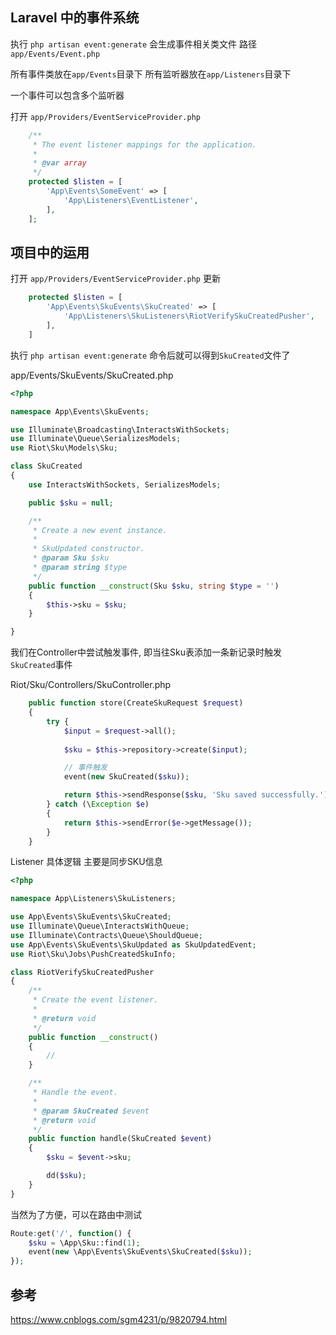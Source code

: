 ## Laravel 中的事件系统

执行 `php artisan event:generate` 会生成事件相关类文件
路径 `app/Events/Event.php`

所有事件类放在`app/Events`目录下
所有监听器放在`app/Listeners`目录下

一个事件可以包含多个监听器

打开 `app/Providers/EventServiceProvider.php`

```php
    /**
     * The event listener mappings for the application.
     *
     * @var array
     */
    protected $listen = [
        'App\Events\SomeEvent' => [
            'App\Listeners\EventListener',
        ],
    ];
```


## 项目中的运用
打开 `app/Providers/EventServiceProvider.php`
更新
```php
    protected $listen = [
        'App\Events\SkuEvents\SkuCreated' => [
            'App\Listeners\SkuListeners\RiotVerifySkuCreatedPusher',
        ],
    ]    
```

执行 `php artisan event:generate` 命令后就可以得到`SkuCreated`文件了

app/Events/SkuEvents/SkuCreated.php

```php
<?php

namespace App\Events\SkuEvents;

use Illuminate\Broadcasting\InteractsWithSockets;
use Illuminate\Queue\SerializesModels;
use Riot\Sku\Models\Sku;

class SkuCreated
{
    use InteractsWithSockets, SerializesModels;

    public $sku = null;

    /**
     * Create a new event instance.
     *
     * SkuUpdated constructor.
     * @param Sku $sku
     * @param string $type
     */
    public function __construct(Sku $sku, string $type = '')
    {
        $this->sku = $sku;
    }

}

```


我们在Controller中尝试触发事件, 即当往Sku表添加一条新记录时触发`SkuCreated`事件

Riot/Sku/Controllers/SkuController.php
```php
    public function store(CreateSkuRequest $request)
    {
        try {
            $input = $request->all();
            
            $sku = $this->repository->create($input);

            // 事件触发
            event(new SkuCreated($sku));

            return $this->sendResponse($sku, 'Sku saved successfully.');
        } catch (\Exception $e)
        {
            return $this->sendError($e->getMessage());
        }
    }
```

Listener 具体逻辑
主要是同步SKU信息
```php
<?php

namespace App\Listeners\SkuListeners;

use App\Events\SkuEvents\SkuCreated;
use Illuminate\Queue\InteractsWithQueue;
use Illuminate\Contracts\Queue\ShouldQueue;
use App\Events\SkuEvents\SkuUpdated as SkuUpdatedEvent;
use Riot\Sku\Jobs\PushCreatedSkuInfo;

class RiotVerifySkuCreatedPusher
{
    /**
     * Create the event listener.
     *
     * @return void
     */
    public function __construct()
    {
        //
    }

    /**
     * Handle the event.
     *
     * @param SkuCreated $event
     * @return void
     */
    public function handle(SkuCreated $event)
    {
        $sku = $event->sku;

        dd($sku);
    }
}

```

当然为了方便，可以在路由中测试
```php
Route:get('/', function() {
    $sku = \App\Sku::find(1);
    event(new \App\Events\SkuEvents\SkuCreated($sku));
});

```

## 参考
https://www.cnblogs.com/sgm4231/p/9820794.html
